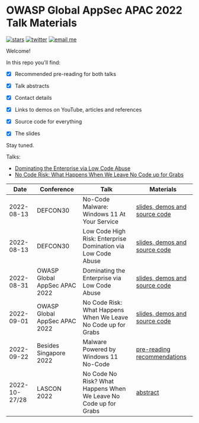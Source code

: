# OWASP Global AppSec APAC 2022 Talk Materials

[![stars](https://img.shields.io/github/stars/mbrg?icon=github&style=social)](https://github.com/mbrg)
[![twitter](https://img.shields.io/twitter/follow/mbrg0?icon=twitter&style=social&label=Follow)](https://twitter.com/intent/follow?screen_name=mbrg0)
[![email me](https://img.shields.io/badge/michael.bargury-owasp.org-red?logo=Gmail)](mailto:michael.bargury@owasp.org)

Welcome!

In this repo you'll find:

- [x] Recommended pre-reading for both talks

- [x] Talk abstracts

- [x] Contact details

- [x] Links to demos on YouTube, articles and references

- [x] Source code for everything

- [x] The slides

Stay tuned.

Talks:

- [Dominating the Enterprise via Low Code Abuse](Low_Code_Abuse/)
- [No Code Risk: What Happens When We Leave No Code up for Grabs](No_Code_Risk/)

| Date | Conference | Talk | Materials |
| - | - | - | - |
| 2022-08-13 | DEFCON30 | No-Code Malware: Windows 11 At Your Service | [slides, demos and source code](2022-08-13_DEFCON_30/No_Code_Malware) |
| 2022-08-13 | DEFCON30 | Low Code High Risk: Enterprise Domination via Low Code Abuse | [slides, demos and source code](2022-08-13_DEFCON_30/Low_Code_High_Risk) |
| 2022-08-31 | OWASP Global AppSec APAC 2022 | Dominating the Enterprise via Low Code Abuse | [slides, demos and source code](2022-08-31_OWASP_Global_AppSec_APAC/Low_Code_Abuse) |
| 2022-09-01 | OWASP Global AppSec APAC 2022 | No Code Risk: What Happens When We Leave No Code up for Grabs | [slides, demos and source code](2022-08-31_OWASP_Global_AppSec_APAC/Low_Code_Abuse) |
| 2022-09-22 | Besides Singapore 2022 | Malware Powered by Windows 11 No-Code | [pre-reading recommendations](https://bsidessg.org/schedule/malware-powered-by-windows-11-no-code/) |
| 2022-10-27/28 | LASCON 2022 | No Code No Risk? What Happens When We Leave No Code up for Grabs | [abstract](https://sched.co/1AwVf) | 
